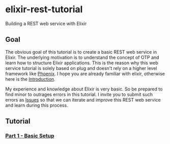# elixir-rest-tutorial
Building a REST web service with Elixir

## Goal
The obvious goal of this tutorial is to create a basic REST web service in Elixir. The underlying motivation is to understand the concept of OTP and learn how to structure Elixir applications. This is the reason why this web service tutorial is solely based on plug and doesn't rely on a higher level framework like [Phoenix](http://www.phoenixframework.org/). I hope you are already familiar with elixir, otherwise here is the [Introduction](http://elixir-lang.org/getting-started/introduction.html).

My experience and knowledge about Elixir is very basic. So be prepared to find minor to outrages errors in this tutorial. I invite you to submit such errors as [Issues](https://github.com/awenger/elixir-rest-tutorial/issues) so that we can iterate and improve this REST web service and learn during this process. 

## Tutorial

### [Part 1 - Basic Setup](./tutorial/part1.md)